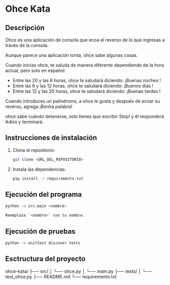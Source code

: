 # Ohce Kata

## Descripción
Ohce es una aplicación de consola que ecoa el reverso de lo que ingresas a través de la consola.

Aunque parece una aplicación tonta, ohce sabe algunas cosas.

Cuando inicias ohce, te saluda de manera diferente dependiendo de la hora actual, pero solo en español:
- Entre las 20 y las 6 horas, ohce te saludará diciendo: ¡Buenas noches <tu nombre>!
- Entre las 6 y las 12 horas, ohce te saludará diciendo: ¡Buenos días <tu nombre>!
- Entre las 12 y las 20 horas, ohce te saludará diciendo: ¡Buenas tardes <tu nombre>!

Cuando introduces un palíndromo, a ohce le gusta y después de ecoar su reverso, agrega ¡Bonita palabra!

ohce sabe cuándo detenerse, solo tienes que escribir Stop! y él responderá Adiós <tu nombre> y terminará.

## Instrucciones de instalación

1. Clona el repositorio:
    ```bash
    git clone <URL_DEL_REPOSITORIO>
    ```

2. Instala las dependencias:
    ```bash
    pip install -r requirements.txt
    ```

## Ejecución del programa

```bash
python -m src.main <nombre>

Reemplaza `<nombre>` con tu nombre.

```

## Ejecución de pruebas

```bash
python -m unittest discover tests
```

## Esctructura del proyecto

ohce-kata/
├── src/
│   └── ohce.py
│   └── main.py
├── tests/
│   └── test_ohce.py
├── README.md
└── requirements.txt
